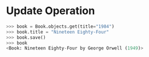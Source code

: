# Update Operation

```python
>>> book = Book.objects.get(title="1984")
>>> book.title = "Nineteen Eighty-Four"
>>> book.save()
>>> book
<Book: Nineteen Eighty-Four by George Orwell (1949)>